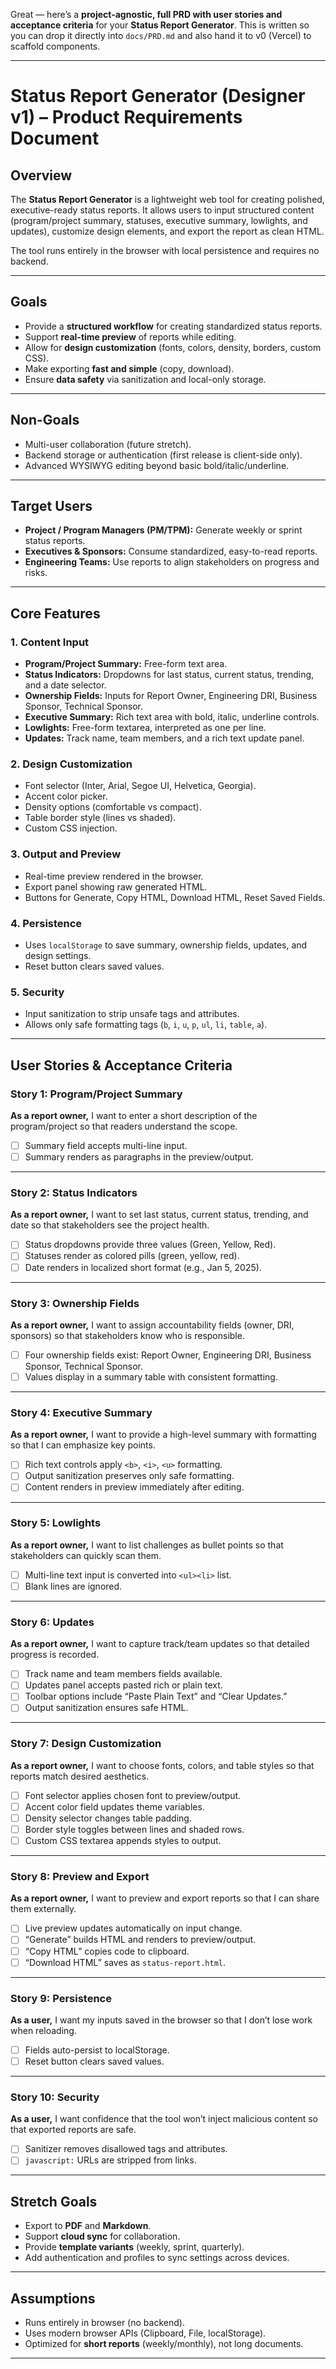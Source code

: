 Great — here’s a **project-agnostic, full PRD with user stories and acceptance criteria** for your **Status Report Generator**. This is written so you can drop it directly into `docs/PRD.md` and also hand it to v0 (Vercel) to scaffold components.

---

# Status Report Generator (Designer v1) – Product Requirements Document

## Overview

The **Status Report Generator** is a lightweight web tool for creating polished, executive-ready status reports. It allows users to input structured content (program/project summary, statuses, executive summary, lowlights, and updates), customize design elements, and export the report as clean HTML.

The tool runs entirely in the browser with local persistence and requires no backend.

---

## Goals

* Provide a **structured workflow** for creating standardized status reports.
* Support **real-time preview** of reports while editing.
* Allow for **design customization** (fonts, colors, density, borders, custom CSS).
* Make exporting **fast and simple** (copy, download).
* Ensure **data safety** via sanitization and local-only storage.

---

## Non-Goals

* Multi-user collaboration (future stretch).
* Backend storage or authentication (first release is client-side only).
* Advanced WYSIWYG editing beyond basic bold/italic/underline.

---

## Target Users

* **Project / Program Managers (PM/TPM):** Generate weekly or sprint status reports.
* **Executives & Sponsors:** Consume standardized, easy-to-read reports.
* **Engineering Teams:** Use reports to align stakeholders on progress and risks.

---

## Core Features

### 1. Content Input

* **Program/Project Summary:** Free-form text area.
* **Status Indicators:** Dropdowns for last status, current status, trending, and a date selector.
* **Ownership Fields:** Inputs for Report Owner, Engineering DRI, Business Sponsor, Technical Sponsor.
* **Executive Summary:** Rich text area with bold, italic, underline controls.
* **Lowlights:** Free-form textarea, interpreted as one per line.
* **Updates:** Track name, team members, and a rich text update panel.

### 2. Design Customization

* Font selector (Inter, Arial, Segoe UI, Helvetica, Georgia).
* Accent color picker.
* Density options (comfortable vs compact).
* Table border style (lines vs shaded).
* Custom CSS injection.

### 3. Output and Preview

* Real-time preview rendered in the browser.
* Export panel showing raw generated HTML.
* Buttons for Generate, Copy HTML, Download HTML, Reset Saved Fields.

### 4. Persistence

* Uses `localStorage` to save summary, ownership fields, updates, and design settings.
* Reset button clears saved values.

### 5. Security

* Input sanitization to strip unsafe tags and attributes.
* Allows only safe formatting tags (`b`, `i`, `u`, `p`, `ul`, `li`, `table`, `a`).

---

## User Stories & Acceptance Criteria

### Story 1: Program/Project Summary

**As a report owner,** I want to enter a short description of the program/project so that readers understand the scope.

* [ ] Summary field accepts multi-line input.
* [ ] Summary renders as paragraphs in the preview/output.

---

### Story 2: Status Indicators

**As a report owner,** I want to set last status, current status, trending, and date so that stakeholders see the project health.

* [ ] Status dropdowns provide three values (Green, Yellow, Red).
* [ ] Statuses render as colored pills (green, yellow, red).
* [ ] Date renders in localized short format (e.g., Jan 5, 2025).

---

### Story 3: Ownership Fields

**As a report owner,** I want to assign accountability fields (owner, DRI, sponsors) so that stakeholders know who is responsible.

* [ ] Four ownership fields exist: Report Owner, Engineering DRI, Business Sponsor, Technical Sponsor.
* [ ] Values display in a summary table with consistent formatting.

---

### Story 4: Executive Summary

**As a report owner,** I want to provide a high-level summary with formatting so that I can emphasize key points.

* [ ] Rich text controls apply `<b>`, `<i>`, `<u>` formatting.
* [ ] Output sanitization preserves only safe formatting.
* [ ] Content renders in preview immediately after editing.

---

### Story 5: Lowlights

**As a report owner,** I want to list challenges as bullet points so that stakeholders can quickly scan them.

* [ ] Multi-line text input is converted into `<ul><li>` list.
* [ ] Blank lines are ignored.

---

### Story 6: Updates

**As a report owner,** I want to capture track/team updates so that detailed progress is recorded.

* [ ] Track name and team members fields available.
* [ ] Updates panel accepts pasted rich or plain text.
* [ ] Toolbar options include “Paste Plain Text” and “Clear Updates.”
* [ ] Output sanitization ensures safe HTML.

---

### Story 7: Design Customization

**As a report owner,** I want to choose fonts, colors, and table styles so that reports match desired aesthetics.

* [ ] Font selector applies chosen font to preview/output.
* [ ] Accent color field updates theme variables.
* [ ] Density selector changes table padding.
* [ ] Border style toggles between lines and shaded rows.
* [ ] Custom CSS textarea appends styles to output.

---

### Story 8: Preview and Export

**As a report owner,** I want to preview and export reports so that I can share them externally.

* [ ] Live preview updates automatically on input change.
* [ ] “Generate” builds HTML and renders to preview/output.
* [ ] “Copy HTML” copies code to clipboard.
* [ ] “Download HTML” saves as `status-report.html`.

---

### Story 9: Persistence

**As a user,** I want my inputs saved in the browser so that I don’t lose work when reloading.

* [ ] Fields auto-persist to localStorage.
* [ ] Reset button clears saved values.

---

### Story 10: Security

**As a user,** I want confidence that the tool won’t inject malicious content so that exported reports are safe.

* [ ] Sanitizer removes disallowed tags and attributes.
* [ ] `javascript:` URLs are stripped from links.

---

## Stretch Goals

* Export to **PDF** and **Markdown**.
* Support **cloud sync** for collaboration.
* Provide **template variants** (weekly, sprint, quarterly).
* Add authentication and profiles to sync settings across devices.

---

## Assumptions

* Runs entirely in browser (no backend).
* Uses modern browser APIs (Clipboard, File, localStorage).
* Optimized for **short reports** (weekly/monthly), not long documents.

---


